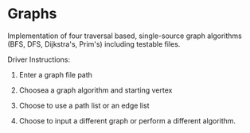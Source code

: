 Graphs
======

Implementation of four traversal based, single-source graph algorithms (BFS, DFS, Dijkstra's, Prim's) including testable files. 


Driver Instructions:

1. Enter a graph file path

2. Choosea a graph algorithm and starting vertex

3. Choose to use a path list or an edge list

4. Choose to input a different graph or perform a different algorithm. 
